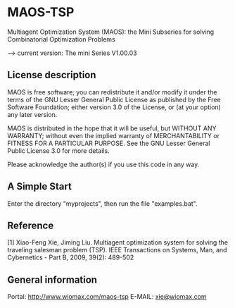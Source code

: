 MAOS-TSP
========

Multiagent Optimization System (MAOS): the Mini Subseries for solving
Combinatorial Optimization Problems

--> current version: The mini Series V1.00.03

License description
-------------------

MAOS is free software; you can redistribute it and/or modify
it under the terms of the GNU Lesser General Public License
as published by the Free Software Foundation; either version
3.0 of the License, or (at your option) any later version.

MAOS is distributed in the hope that it will be useful, but 
WITHOUT ANY WARRANTY; without even the implied warranty of
MERCHANTABILITY or FITNESS FOR A PARTICULAR PURPOSE.  See the
GNU Lesser General Public License 3.0 for more details.

Please acknowledge the author(s) if you use this code in any way.

A Simple Start
--------------

Enter the directory "myprojects", then run the file "examples.bat".

Reference
---------

[1] Xiao-Feng Xie, Jiming Liu. Multiagent optimization system for solving the
    traveling salesman problem (TSP). IEEE Transactions on Systems, Man, and 
    Cybernetics - Part B, 2009, 39(2): 489-502 

General information
-------------------

Portal: http://www.wiomax.com/maos-tsp
E-MAIL: xie@wiomax.com
